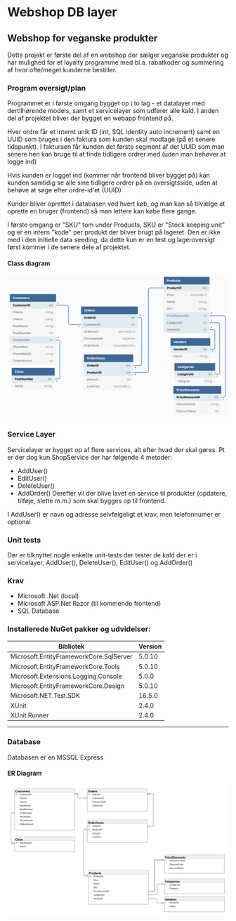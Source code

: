 # Webshop DB layer

## Webshop for veganske produkter
Dette projekt er første del af en webshop der sælger veganske produkter og har mulighed for et loyalty programme med bl.a. rabatkoder og summering af hvor ofte/meget kunderne bestiller.

### Program oversigt/plan
Programmet er i første omgang bygget op i to lag - et datalayer med dertilhørende models, samt et servicelayer som udfører alle kald.
I anden del af projektet bliver der bygget en webapp frontend på.

Hver ordre får et internt unik ID (int, SQL identity auto increment) samt en UUID som bruges i den faktura som kunden skal modtage (på et senere tidspunkt). I fakturaen får kunden det første segment af det UUID som man senere hen kan bruge til at finde tidligere ordrer med (uden man behøver at logge ind)

Hvis kunden er logget ind (kommer når frontend bliver bygget på) kan kunden samtidig se alle sine tidligere ordrer på en oversigtsside, uden at behøve at søge efter ordre-id'et (UUID)

Kunder bliver oprettet i databasen ved hvert køb, og man kan så tilvælge at oprette en bruger (frontend) så man lettere kan købe flere gange. 

I første omgang er "SKU" tom under Products, SKU er "Stock keeping unit" og er en intern "kode" per produkt der bliver brugt på lageret. Den er ikke med i den initielle data seeding, da dette kun er en test og lageroversigt først kommer i de senere dele af projektet.

#### Class diagram
![ER diagram over klasser](https://github.com/Thoroughbreed/H3-Webshop/blob/master/Webshop_Class_Diagram.png?raw=true)

### Service Layer
Servicelayer er bygget op af flere services, alt efter hvad der skal gøres. 
Pt er der dog kun ShopService der har følgende 4 metoder:
- AddUser()
- EditUser()
- DeleteUser()
- AddOrder()
Derefter vil der blive lavet en service til produkter (opdatere, tilføje, slette m.m.) som skal bygges op til frontend.

I AddUser() er navn og adresse selvfølgeligt et krav, men telefonnumer er optional

### Unit tests
Der er tilknyttet nogle enkelte unit-tests der tester de kald der er i servicelayer, AddUser(), DeleteUser(), EditUser() og AddOrder()

### Krav
- Microsoft .Net (local)
- Microsoft ASP.Net Razor (til kommende frontend)
- SQL Database

### Installerede NuGet pakker og udvidelser:
|Bibliotek|Version|
|-|-|
|Microsoft.EntityFrameworkCore.SqlServer|5.0.10|
|Microsoft.EntityFrameworkCore.Tools|5.0.10|
|Microsoft.Extensions.Logging.Console|5.0.0|
|Microsoft.EntityFrameworkCore.Design|5.0.10|
|Microsoft.NET.Test.SDK|16.5.0|
|XUnit|2.4.0|
|XUnit.Runner|2.4.0|
---
### Database
Databasen er en MSSQL Express
#### ER Diagram
![ER diagram over databasen](https://github.com/Thoroughbreed/H3-Webshop/blob/master/ER%20Diagram%20WebShop.png?raw=true)
